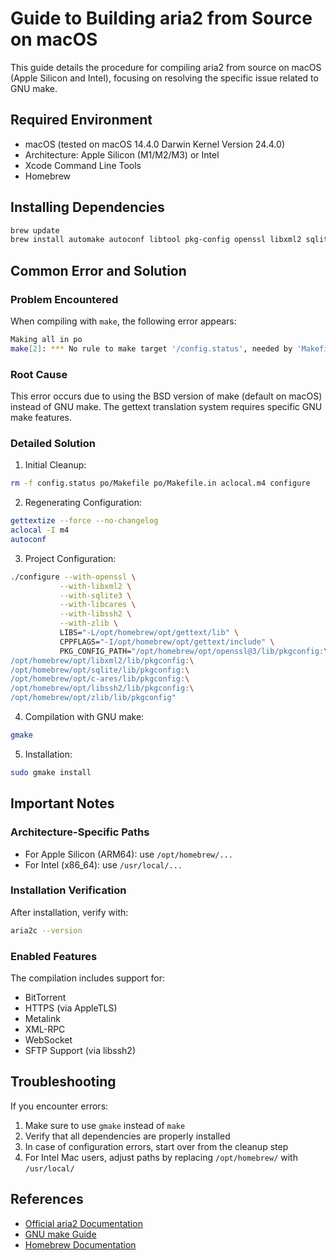 <!-- markdownlint-disable MD029 -->

# Guide to Building aria2 from Source on macOS

This guide details the procedure for compiling aria2 from source on macOS (Apple Silicon and Intel), focusing on resolving the specific issue related to GNU make.

## Required Environment

- macOS (tested on macOS 14.4.0 Darwin Kernel Version 24.4.0)
- Architecture: Apple Silicon (M1/M2/M3) or Intel
- Xcode Command Line Tools
- Homebrew

## Installing Dependencies

```bash
brew update
brew install automake autoconf libtool pkg-config openssl libxml2 sqlite c-ares libssh2 zlib gettext
```

## Common Error and Solution

### Problem Encountered

When compiling with `make`, the following error appears:

```bash
Making all in po
make[2]: *** No rule to make target '/config.status', needed by 'Makefile'.  Stop.
```

### Root Cause

This error occurs due to using the BSD version of make (default on macOS) instead of GNU make. The gettext translation system requires specific GNU make features.

### Detailed Solution

1) Initial Cleanup:

```bash
rm -f config.status po/Makefile po/Makefile.in aclocal.m4 configure
```

2) Regenerating Configuration:

```bash
gettextize --force --no-changelog
aclocal -I m4
autoconf
```

3) Project Configuration:

```bash
./configure --with-openssl \
           --with-libxml2 \
           --with-sqlite3 \
           --with-libcares \
           --with-libssh2 \
           --with-zlib \
           LIBS="-L/opt/homebrew/opt/gettext/lib" \
           CPPFLAGS="-I/opt/homebrew/opt/gettext/include" \
           PKG_CONFIG_PATH="/opt/homebrew/opt/openssl@3/lib/pkgconfig:\
/opt/homebrew/opt/libxml2/lib/pkgconfig:\
/opt/homebrew/opt/sqlite/lib/pkgconfig:\
/opt/homebrew/opt/c-ares/lib/pkgconfig:\
/opt/homebrew/opt/libssh2/lib/pkgconfig:\
/opt/homebrew/opt/zlib/lib/pkgconfig"
```

4) Compilation with GNU make:

```bash
gmake
```

5) Installation:

```bash
sudo gmake install
```

## Important Notes

### Architecture-Specific Paths

- For Apple Silicon (ARM64): use `/opt/homebrew/...`
- For Intel (x86_64): use `/usr/local/...`

### Installation Verification

After installation, verify with:

```bash
aria2c --version
```

### Enabled Features

The compilation includes support for:

- BitTorrent
- HTTPS (via AppleTLS)
- Metalink
- XML-RPC
- WebSocket
- SFTP Support (via libssh2)

## Troubleshooting

If you encounter errors:

1) Make sure to use `gmake` instead of `make`
2) Verify that all dependencies are properly installed
3) In case of configuration errors, start over from the cleanup step
4) For Intel Mac users, adjust paths by replacing `/opt/homebrew/` with `/usr/local/`

## References

- [Official aria2 Documentation](https://aria2.github.io/)
- [GNU make Guide](https://www.gnu.org/software/make/manual/make.html)
- [Homebrew Documentation](https://docs.brew.sh/)

